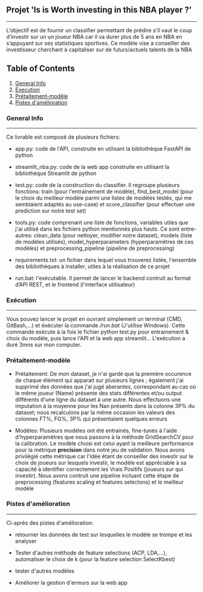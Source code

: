 ## Projet 'Is is Worth investing in this NBA player ?'

***
L’objectif est de fournir un classifier permettant de prédire s'il vaut le coup d’investir sur un un joueur NBA car il va durer plus de 5 ans en NBA en s’appuyant sur ses statistiques sportives. Ce modèle vise a conseiller des investisseur cherchant à capitaliser sur de futurs/actuels talents de la NBA


## Table of Contents
1. [General Info](#general-info)
2. [Execution](#exécution)
3. [Prétaitement-modèle](#Prétaitement-modèle)
4. [Pistes d'amélioration](#Améliorations)


<a name="general-info"></a>
### General Info
***
Ce livrable est composé de plusieurs fichiers: 

- app.py: code de l'API, construite en utilisant la bibliothèque FastAPI de python

-  streamlit_nba.py: code de la web app construite en utilisant la bibliothèque Streamlit de python

- test.py: code de la construction du classifier. Il regroupe plusieurs fonctions: train (pour l'entrainement de modèle), find_best_model (pour le choix du meilleur modèle parmi une listes de modèles testés, qui me semblaient adaptés au use-case) et score_classifier (pour effectuer une prediction sur notre test set)

- tools.py: code comprenant une liste de fonctions, variables utiles que j'ai utilisé dans les fichiers python mentionnés plus hauts. Ce sont entre-autres: clean_data (pour nettoyer, modifier notre dataset), models (liste de modèles utilisés), model_hyperparameters (hyperparamètres de ces modèles) et preprocessing_pipeline (pipeline de preprocessing)

- requirements.txt: un fichier dans lequel vous trouverez listée, l'ensemble des bibliothèques à installer, utiles à la réalisation de ce projet

- run.bat: l'exécutable. Il permet de lancer le backend contruit au format d’API REST, et le frontend (l'interface utilisateur)


<a name="exécution"></a>
### Exécution
***
Vous pouvez lancer le projet en ouvrant simplement un terminal (CMD, GitBash,...) et éxécuter la commande */run.bat* (J'utilise Windows). Cette commande exécute à la fois le fichier python test.py pour entrainement & choix du modèle, puis lance l'API et la web app streamlit...
L'exécution a duré 3mns sur mon computer.

<a name="Prétaitement-modèle"></a>
### Prétaitement-modèle

- Prétaitement: De mon dataset, je n'ai gardé que la première occurence de chaque élément qui apparait sur plusieurs lignes ; également j'ai supprimé des données que j'ai jugé aberantes, correspondant au cas où le même joueur (Name) présente des stats différentes et/ou output différents d'une ligne du dataset à une autre. 
Nous effectuons une imputation à la moyenne pour les Nan présents dans la colonne 3P% du dataset; nous recalculons par la même occasion les valeurs des colonnes FT%, FG%, 3P%  qui présentaient quelques erreurs

- Modèles: Plusieurs modèles ont été entrainés, fine-tunés à l'aide d'hyperparamètres que nous passons à la méthode GridSearchCV pour la calibration. Le modèle choisi est celui ayant la meilleure performance pour la métrique **precision** dans notre jeu de validation.
Nous avons privilégié cette métrique car l'idée étant de conseiller des investir sur le choix de joueurs sur lesquels investir, le modèle est appréciable à sa capacité à identifier correctement les Vrais Positifs (joueurs sur qui investir).
Nous avons contruit une pipeline incluant cette étape de preprocessing (features scaling et features selectons) et le meilleur modèle


<a name="Améliorations"></a>
### Pistes d'amélioration
***

Ci-après des pistes d'amélioration:

- retourner les données de test sur lesquelles le modèle se trompe et les analyser

- Tester d'autres méthode de feature selections (ACP, LDA,...),
automatiser le choix de k (pour la feature selection SelectKbest)

- tester d'autres modèles

- Améliorer la gestion d'erreurs sur la web app 

